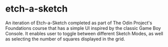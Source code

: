 # etch-a-sketch

An iteration of Etch-a-Sketch completed as part of The Odin Project's Foundations course that has a simple UI inspired by the classic Game Boy Console. It enables user to toggle between different Sketch Modes, as well as selecting the number of squares displayed in the grid. 